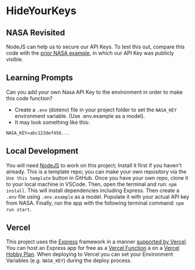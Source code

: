 # HideYourKeys

## NASA Revisited
NodeJS can help us to secure our API Keys. To test this out, compare this code with the [prior NASA example](https://github.com/ixd-system-design/UI-for-Data-Fetching/tree/main/nasa), in which our API Key was publicly visible. 

## Learning Prompts
Can you add your own Nasa API Key to the environment in order to make this code function?
- Create a `.env` (dotenv) file in your project folder to set the `NASA_KEY` environment variable. (Use .env.example as a model).
- It may look something like this:

```
NASA_KEY=abc123def456...
```

## Local Development
 You will need [NodeJS](https://nodejs.org) to work on this project; Install it first if you haven't already. This is a template repo; you can make your own repository via the `Use this template` button in GitHub. Once you have your own repo, clone it to your local machine in VSCode. Then, open the terminal and run: `npm install`. This will install dependencies including Express. Then create a `.env` file using `.env.example` as a model. Populate it with your actual API key from NASA. Finally, run the app with the following terminal command: `npm run start`.

## Vercel
This project uses the [Express](https://expressjs.com) framework in a manner [supported by Vercel](https://vercel.com/docs/frameworks/backend/express). You can host an Express app for free as a [Vercel Function](https://vercel.com/docs/functions) a on a [Vercel Hobby Plan](https://vercel.com/docs/plans/hobby). When deploying to Vercel you can set your Environment Variables (e.g. `NASA_KEY`) during the deploy process.